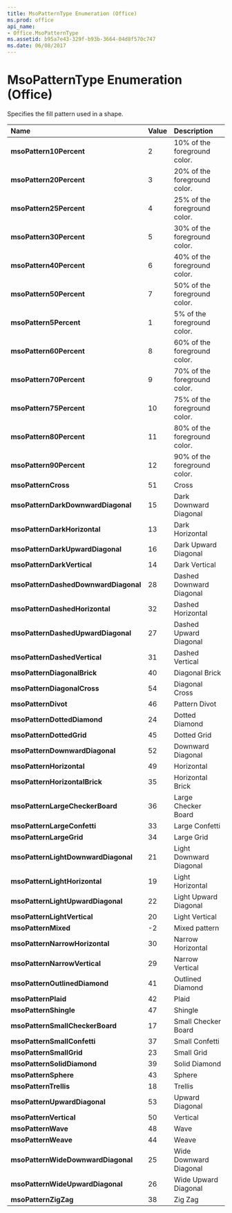 ```yaml
---
title: MsoPatternType Enumeration (Office)
ms.prod: office
api_name:
- Office.MsoPatternType
ms.assetid: b95a7e43-329f-b93b-3664-04d8f570c747
ms.date: 06/08/2017
---
```



# MsoPatternType Enumeration (Office)

Specifies the fill pattern used in a shape.



|**Name**|**Value**|**Description**|
|:-----|:-----|:-----|
|**msoPattern10Percent**|2|10% of the foreground color.|
|**msoPattern20Percent**|3|20% of the foreground color.|
|**msoPattern25Percent**|4|25% of the foreground color.|
|**msoPattern30Percent**|5|30% of the foreground color.|
|**msoPattern40Percent**|6|40% of the foreground color.|
|**msoPattern50Percent**|7|50% of the foreground color.|
|**msoPattern5Percent**|1|5% of the foreground color.|
|**msoPattern60Percent**|8|60% of the foreground color.|
|**msoPattern70Percent**|9|70% of the foreground color.|
|**msoPattern75Percent**|10|75% of the foreground color.|
|**msoPattern80Percent**|11|80% of the foreground color.|
|**msoPattern90Percent**|12|90% of the foreground color.|
|**msoPatternCross**|51|Cross|
|**msoPatternDarkDownwardDiagonal**|15|Dark Downward Diagonal|
|**msoPatternDarkHorizontal**|13|Dark Horizontal|
|**msoPatternDarkUpwardDiagonal**|16|Dark Upward Diagonal|
|**msoPatternDarkVertical**|14|Dark Vertical|
|**msoPatternDashedDownwardDiagonal**|28|Dashed Downward Diagonal|
|**msoPatternDashedHorizontal**|32|Dashed Horizontal|
|**msoPatternDashedUpwardDiagonal**|27|Dashed Upward Diagonal|
|**msoPatternDashedVertical**|31|Dashed Vertical|
|**msoPatternDiagonalBrick**|40|Diagonal Brick|
|**msoPatternDiagonalCross**|54|Diagonal Cross|
|**msoPatternDivot**|46|Pattern Divot|
|**msoPatternDottedDiamond**|24|Dotted Diamond|
|**msoPatternDottedGrid**|45|Dotted Grid|
|**msoPatternDownwardDiagonal**|52|Downward Diagonal|
|**msoPatternHorizontal**|49|Horizontal|
|**msoPatternHorizontalBrick**|35|Horizontal Brick|
|**msoPatternLargeCheckerBoard**|36|Large Checker Board|
|**msoPatternLargeConfetti**|33|Large Confetti|
|**msoPatternLargeGrid**|34|Large Grid|
|**msoPatternLightDownwardDiagonal**|21|Light Downward Diagonal|
|**msoPatternLightHorizontal**|19|Light Horizontal|
|**msoPatternLightUpwardDiagonal**|22|Light Upward Diagonal|
|**msoPatternLightVertical**|20|Light Vertical|
|**msoPatternMixed**|-2|Mixed pattern|
|**msoPatternNarrowHorizontal**|30|Narrow Horizontal|
|**msoPatternNarrowVertical**|29|Narrow Vertical|
|**msoPatternOutlinedDiamond**|41|Outlined Diamond|
|**msoPatternPlaid**|42|Plaid|
|**msoPatternShingle**|47|Shingle|
|**msoPatternSmallCheckerBoard**|17|Small Checker Board|
|**msoPatternSmallConfetti**|37|Small Confetti|
|**msoPatternSmallGrid**|23|Small Grid|
|**msoPatternSolidDiamond**|39|Solid Diamond|
|**msoPatternSphere**|43|Sphere|
|**msoPatternTrellis**|18|Trellis|
|**msoPatternUpwardDiagonal**|53|Upward Diagonal|
|**msoPatternVertical**|50|Vertical|
|**msoPatternWave**|48|Wave|
|**msoPatternWeave**|44|Weave|
|**msoPatternWideDownwardDiagonal**|25|Wide Downward Diagonal|
|**msoPatternWideUpwardDiagonal**|26|Wide Upward Diagonal|
|**msoPatternZigZag**|38|Zig Zag|

